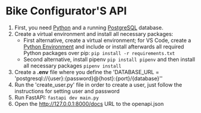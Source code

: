 # Bike Configurator'S API

1. First, you need [Python](https://www.python.org/) and a running [PostgreSQL](https://www.postgresql.org/) database.
2. Create a virtual environment and install all necessary packages:
   - First alternative, create a virtual environment; for VS Code, create a [Python Environment](https://code.visualstudio.com/docs/python/python-tutorial#_create-a-virtual-environment) and include or install afterwards all required Python packages over pip: ```pip install -r requirements.txt```
   - Second alternative, install pipenv ```pip install pipenv``` and then install all necessary packages ```pipenv install```
3. Create a **.env** file where you define the 'DATABASE_URL = 'postgresql://{user}:{password}@{host}:{port}/{database}''
4. Run the 'create_user.py' file in order to create a user, just follow the instructions for setting user and password
5. Run FastAPI: ```fastapi dev main.py```
6. Open the http://127.0.0.1:8000/docs URL to the openapi.json
